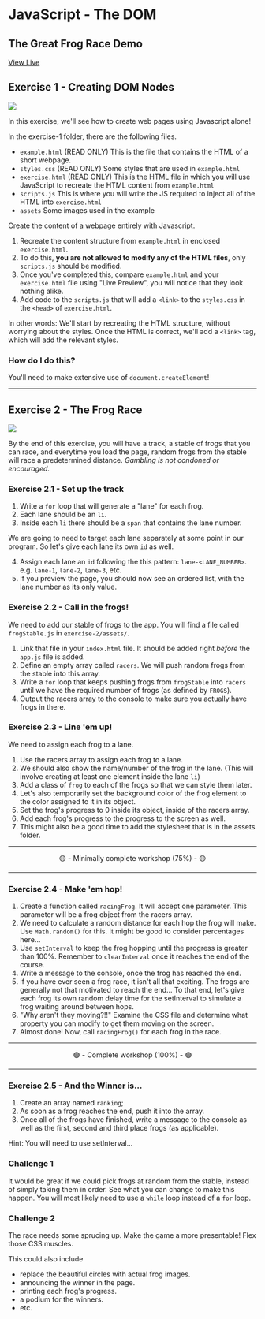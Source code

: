 # JavaScript - The DOM

## The Great Frog Race Demo

[View Live](https://andrewbaldwin44.github.io/The_Great_Frog_Race/)

## Exercise 1 - Creating DOM Nodes

<img src="./__lecture/assets/exercise-1.png" />

In this exercise, we'll see how to create web pages using Javascript alone!

In the exercise-1 folder, there are the following files.

- `example.html` (READ ONLY) This is the file that contains the HTML of a short webpage.
- `styles.css` (READ ONLY) Some styles that are used in `example.html`
- `exercise.html` (READ ONLY) This is the HTML file in which you will use JavaScript to recreate the HTML content from `example.html`
- `scripts.js` This is where you will write the JS required to inject all of the HTML into `exercise.html`
- `assets` Some images used in the example

Create the content of a webpage entirely with Javascript.

1. Recreate the content structure from `example.html` in enclosed `exercise.html`.
2. To do this, **you are not allowed to modify any of the HTML files**, only `scripts.js` should be modified.
3. Once you've completed this, compare `example.html` and your `exercise.html` file using "Live Preview", you will notice that they look nothing alike.
4. Add code to the `scripts.js` that will add a `<link>` to the `styles.css` in the `<head>` of `exercise.html`.

In other words: We'll start by recreating the HTML structure, without worrying about the styles. Once the HTML is correct, we'll add a `<link>` tag, which will add the relevant styles.

### How do I do this?

You'll need to make extensive use of `document.createElement`!

---

## Exercise 2 - The Frog Race

<img src="./__lecture/assets/exercise-2.gif" />

By the end of this exercise, you will have a track, a stable of frogs that you can race, and everytime you load the page, random frogs from the stable will race a predetermined distance. _Gambling is not condoned or encouraged._

### Exercise 2.1 - Set up the track

1. Write a `for` loop that will generate a "lane" for each frog.
2. Each lane should be an `li`.
3. Inside each `li` there should be a `span` that contains the lane number.

We are going to need to target each lane separately at some point in our program. So let's give each lane its own `id` as well.

4. Assign each lane an `id` following the this pattern: `lane-<LANE_NUMBER>`. e.g. `lane-1`, `lane-2`, `lane-3`, etc.
5. If you preview the page, you should now see an ordered list, with the lane number as its only value.

### Exercise 2.2 - Call in the frogs!

We need to add our stable of frogs to the app. You will find a file called `frogStable.js` in `exercise-2/assets/`.

1. Link that file in your `index.html` file. It should be added right _before_ the `app.js` file is added.
2. Define an empty array called `racers`. We will push random frogs from the stable into this array.
3. Write a `for` loop that keeps pushing frogs from `frogStable` into `racers` until we have the required number of frogs (as defined by `FROGS`).
4. Output the racers array to the console to make sure you actually have frogs in there.

### Exercise 2.3 - Line 'em up!

We need to assign each frog to a lane.

1. Use the racers array to assign each frog to a lane.
2. We should also show the name/number of the frog in the lane. (This will involve creating at least one element inside the lane `li`)
3. Add a class of `frog` to each of the frogs so that we can style them later.
4. Let's also temporarily set the background color of the frog element to the color assigned to it in its object.
5. Set the frog's progress to 0 inside its object, inside of the racers array.
6. Add each frog's progress to the progress to the screen as well.
7. This might also be a good time to add the stylesheet that is in the assets folder.

---

<center>🟡 - Minimally complete workshop (75%) - 🟡</center>

---

### Exercise 2.4 - Make 'em hop!

1. Create a function called `racingFrog`. It will accept one parameter. This parameter will be a frog object from the racers array.
2. We need to calculate a random distance for each hop the frog will make. Use `Math.random()` for this. It might be good to consider percentages here...
3. Use `setInterval` to keep the frog hopping until the progress is greater than 100%. Remember to `clearInterval` once it reaches the end of the course.
4. Write a message to the console, once the frog has reached the end.
5. If you have ever seen a frog race, it isn't all that exciting. The frogs are generally not that motivated to reach the end... To that end, let's give each frog its own random delay time for the setInterval to simulate a frog waiting around between hops.
6. "Why aren't they moving?!!" Examine the CSS file and determine what property you can modify to get them moving on the screen.
7. Almost done! Now, call `racingFrog()` for each frog in the race.

---

<center>🟢 - Complete workshop (100%) - 🟢</center>

---

### Exercise 2.5 - And the Winner is...

1. Create an array named `ranking`;
2. As soon as a frog reaches the end, push it into the array.
3. Once all of the frogs have finished, write a message to the console as well as the first, second and third place frogs (as applicable).

Hint: You will need to use setInterval...

### Challenge 1

It would be great if we could pick frogs at random from the stable, instead of simply taking them in order. See what you can change to make this happen. You will most likely need to use a `while` loop instead of a `for` loop.

### Challenge 2

The race needs some sprucing up. Make the game a more presentable! Flex those CSS muscles.

This could also include

- replace the beautiful circles with actual frog images.
- announcing the winner in the page.
- printing each frog's progress.
- a podium for the winners.
- etc.
